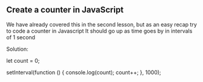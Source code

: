 ## Create a counter in JavaScript

We have already covered this in the second lesson, but as an easy recap try to code a counter in Javascript
It should go up as time goes by in intervals of 1 second

Solution:

let count = 0;

setInterval(function () {
  console.log(count);
  count++;
}, 1000);
